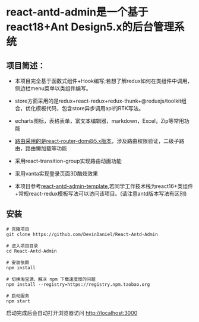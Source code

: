 # react-antd-admin是一个基于react18+Ant Design5.x的后台管理系统

## 项目简述：

- 本项目完全基于函数式组件+Hook编写;若想了解redux如何在类组件中调用，侧边栏menu菜单以类组件编写。
- store方面采用的是redux+react-redux+redux-thunk+@reduxjs/toolkit组合，优化模板代码，包含store异步调用api的RTK写法。
- echarts图标，表格表单，富文本编辑器，markdown，Excel，Zip等常用功能
- 路由采用的是react-router-dom@5.x版本，涉及路由权限验证，二级子路由，路由懒加载等功能
- 采用react-transition-group实现路由动画功能
- 采用vanta实现登录页面3D酷炫效果

- 本项目参考[react-antd-admin-template](https://github.com/NLRX-WJC/react-antd-admin-template),若同学工作技术栈为react16+类组件+常规react-redux模板写法可以访问该项目。(请注意antd版本写法有区别)

## 安装

```
# 克隆项目
git clone https://github.com/DevinDaniel/React-Antd-Admin

# 进入项目目录
cd React-Antd-Admin

# 安装依赖
npm install

# 切换淘宝源，解决 npm 下载速度慢的问题
npm install --registry=https://registry.npm.taobao.org

# 启动服务
npm start
```

启动完成后会自动打开浏览器访问 [http://localhost:3000](http://localhost:3000/)
